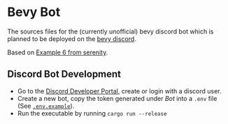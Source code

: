 # Bevy Bot

The sources files for the (currently unofficial) bevy discord bot which is planned to be deployed on the [bevy discord](https://discord.gg/bevy).

Based on [Example 6 from serenity](https://github.com/serenity-rs/serenity/tree/current/examples/e06_sample_bot_structure).

## Discord Bot Development

- Go to the [Discord Developer Portal](https://discord.com/developers/applications), create or login with a discord user.
- Create a new bot, copy the token generated under _Bot_ into a `.env` file (See [`.env.example`](/.env.example)).
- Run the executable by running `cargo run --release`
